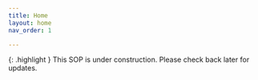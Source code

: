 ```yaml
---
title: Home
layout: home
nav_order: 1

---
```


{: .highlight }
This SOP is under construction. Please check back later for updates.

